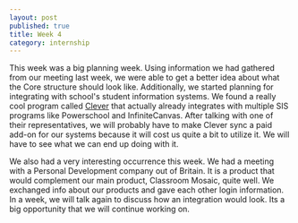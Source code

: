```yaml
---
layout: post
published: true
title: Week 4
category: internship
---
```


This week was a big planning week. Using information we had gathered from our meeting last week, we were able to get a better idea about what the Core structure should look like. Additionally, we started planning for integrating with school's student information systems. We found a really cool program called [Clever](https://clever.com) that actually already integrates with multiple SIS programs like Powerschool and InfiniteCanvas. After talking with one of their representatives, we will probably have to make Clever sync a paid add-on for our systems because it will cost us quite a bit to utilize it. We will have to see what we can end up doing with it. 

We also had a very interesting occurrence this week. We had a meeting with a Personal Development company out of Britain. It is a product that would complement our main product, Classroom Mosaic, quite well. We exchanged info about our products and gave each other login information. In a week, we will talk again to discuss how an integration would look. Its a big opportunity that we will continue working on. 

